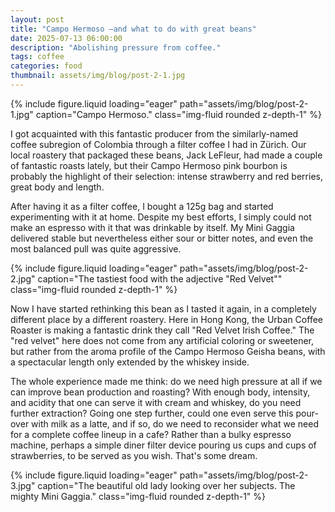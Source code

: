 ```yaml
---
layout: post
title: "Campo Hermoso —and what to do with great beans"
date: 2025-07-13 06:00:00
description: "Abolishing pressure from coffee."
tags: coffee
categories: food
thumbnail: assets/img/blog/post-2-1.jpg
---
```


{% include figure.liquid loading="eager" path="assets/img/blog/post-2-1.jpg" caption="Campo Hermoso." class="img-fluid rounded z-depth-1" %}

I got acquainted with this fantastic producer from the similarly-named coffee subregion of Colombia through a filter coffee I had in Zürich. Our local roastery that packaged these beans, Jack LeFleur, had made a couple of fantastic roasts lately, but their Campo Hermoso pink bourbon is probably the highlight of their selection: intense strawberry and red berries, great body and length.

After having it as a filter coffee, I bought a 125g bag and started experimenting with it at home. Despite my best efforts, I simply could not make an espresso with it that was drinkable by itself. My Mini Gaggia delivered stable but nevertheless either sour or bitter notes, and even the most balanced pull was quite aggressive.

{% include figure.liquid loading="eager" path="assets/img/blog/post-2-2.jpg" caption="The tastiest food with the adjective \"Red Velvet\"" class="img-fluid rounded z-depth-1" %}

Now I have started rethinking this bean as I tasted it again, in a completely different place by a different roastery. Here in Hong Kong, the Urban Coffee Roaster is making a fantastic drink they call "Red Velvet Irish Coffee." The "red velvet" here does not come from any artificial coloring or sweetener, but rather from the aroma profile of the Campo Hermoso Geisha beans, with a spectacular length only extended by the whiskey inside.

The whole experience made me think: do we need high pressure at all if we can improve bean production and roasting? With enough body, intensity, and acidity that one can serve it with cream and whiskey, do you need further extraction? Going one step further, could one even serve this pour-over with milk as a latte, and if so, do we need to reconsider what we need for a complete coffee lineup in a cafe? Rather than a bulky espresso machine, perhaps a simple diner filter device pouring us cups and cups of strawberries, to be served as you wish. That's some dream.

{% include figure.liquid loading="eager" path="assets/img/blog/post-2-3.jpg" caption="The beautiful old lady looking over her subjects. The mighty Mini Gaggia." class="img-fluid rounded z-depth-1" %}
